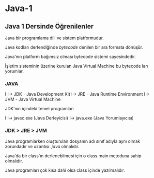 # Java-1
## Java 1 Dersinde Öğrenilenler

Java bir programlama dili ve sistem platformudur.

Java kodları derlendiğinde *bytecode* denilen bir ara formata dönüşür.

Java'nın platform bağımsız olması bytecode sistemi sayesindedir.

İşletim sisteminin üzerine kurulan Java Virtual Machine bu bytecode ları yorumlar.

### JAVA
I
I-> JDK - Java Development Kit
I-> JRE - Java Runtime Environment
I-> JVM - Java Virtual Machine



JDK'nın içindeki temel programlar:

I
I-> javac.exe (Java Derleyicisi)
I-> java.exe (Java Yorumlayıcısı)


### JDK > JRE > JVM

Java programlarken oluşturulan dosyanın adı sınıf adıyla aynı olmak zorundadır ve uzantısı *.java* olmalıdır.

Java'da bir class'ın derlenebilmesi için o class main metoduna sahip olmalıdır.

Java programları çok kısa dahi olsa class içinde yazılmalıdır.


